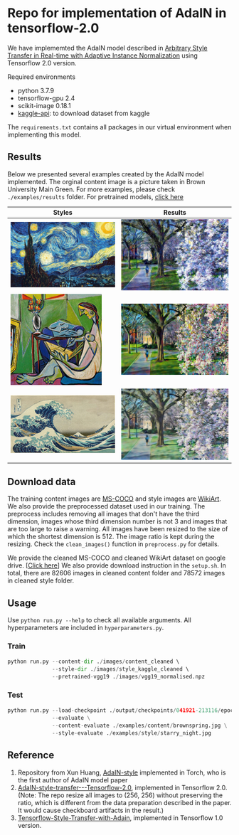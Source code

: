 # Repo for implementation of AdaIN in tensorflow-2.0

We have implememted the AdaIN model described in [Arbitrary Style Transfer in Real-time with Adaptive Instance Normalization](https://arxiv.org/abs/1703.06868) using Tensorflow 2.0 version.

Required environments
* python 3.7.9
* tensorflow-gpu 2.4
* scikit-image 0.18.1
* [kaggle-api](https://github.com/Kaggle/kaggle-api): to download dataset from kaggle

The `requirements.txt` contains all packages in our virtual environment when implementing this model.

## Results
Below we presented several examples created by the AdaIN model implemented. The orginal content image is a picture taken in Brown University Main Green. For more examples, please check `./examples/results` folder. For pretrained models, [click here](https://drive.google.com/drive/folders/1ifTga2jPIISksZljsg8HYHo9WvVfbwYW?usp=sharing)

|Styles| Results|
| ---- | ------ |
|<img src="./examples/style/starry_night.jpg" />|<img src="./examples/results/brownspring_starry_night.jpg"/>| 
|<img src="./examples/style/la_muse.jpg" style="zoom: 40%"/> |<img src="./examples/results/brownspring_la_muse.jpg"/>|
|<img src="./examples/style/wave.jpg" style="zoom: 40%"/> |<img src="./examples/results/brownspring_wave.jpg"/>|

## Download data 
The training content images are [MS-COCO](https://cocodataset.org/#home) and style images are [WikiArt](https://www.kaggle.com/c/painter-by-numbers). We also provide the preprocessed dataset used in our training. The preprocess includes removing all images that don't have the third dimension, images whose third dimension number is not 3 and images that are too large to raise a warning. All images have been resized to the size of which the shortest dimension is 512. The image ratio is kept during the resizing. Check the `clean_images()` function in `preprocess.py` for details.

We provide the cleaned MS-COCO and cleaned WikiArt dataset on google drive. [[Click here](https://drive.google.com/drive/folders/1ifTga2jPIISksZljsg8HYHo9WvVfbwYW?usp=sharing)] We also provide download instruction in the `setup.sh`. In total, there are 82606 images in cleaned content folder and 78572 images in cleaned style folder.

## Usage
Use `python run.py --help` to check all available arguments. All hyperparameters are included in `hyperparameters.py`.

### Train
``` python
python run.py --content-dir ./images/content_cleaned \ 
              --style-dir ./images/style_kaggle_cleaned \ 
              --pretrained-vgg19 ./images/vgg19_normalised.npz
```

### Test
``` python
python run.py --load-checkpoint ./output/checkpoints/041921-213116/epoch_1_batch_5000 \
              --evaluate \
              --content-evaluate ./examples/content/brownspring.jpg \
              --style-evaluate ./examples/style/starry_night.jpg
```

## Reference
1. Repository from Xun Huang, [AdaIN-style](https://github.com/xunhuang1995/AdaIN-style) implemented in Torch, who is the first author of AdaIN model paper
2. [AdaIN-style-transfer---Tensorflow-2.0](https://github.com/rasmushr97/AdaIN-style-transfer---Tensorflow-2.0), implemented in Tensorflow 2.0. (Note: The repo resize all images to (256, 256) without preserving the ratio, which is different from the data preparation described in the paper. It would cause checkboard artifacts in the result.)
3. [Tensorflow-Style-Transfer-with-Adain](https://github.com/JunbinWang/Tensorflow-Style-Transfer-with-Adain), implemented in Tensorflow 1.0 version.